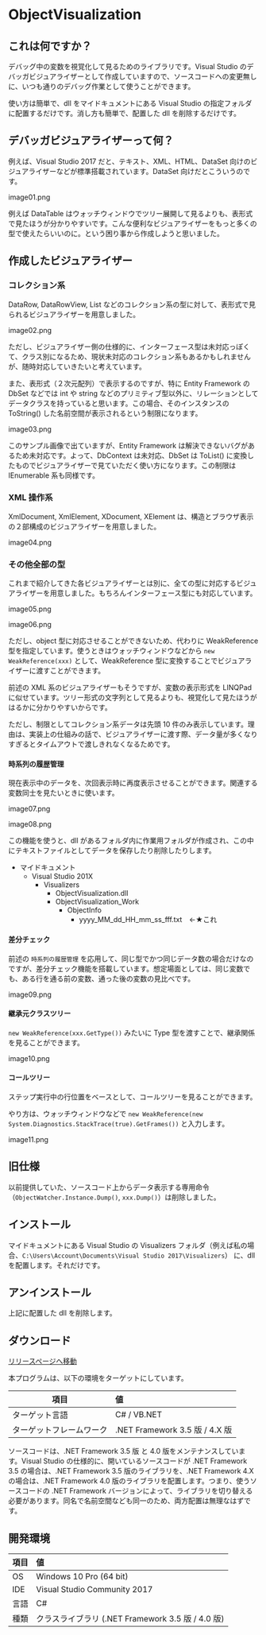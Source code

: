 ﻿
# ObjectVisualization

## これは何ですか？

デバッグ中の変数を視覚化して見るためのライブラリです。Visual Studio のデバッガビジュアライザーとして作成していますので、ソースコードへの変更無しに、いつも通りのデバッグ作業として使うことができます。

使い方は簡単で、dll をマイドキュメントにある Visual Studio の指定フォルダに配置するだけです。消し方も簡単で、配置した dll を削除するだけです。

## デバッガビジュアライザーって何？

例えば、Visual Studio 2017 だと、テキスト、XML、HTML、DataSet 向けのビジュアライザーなどが標準搭載されています。DataSet 向けだとこういうのです。

image01.png

例えば DataTable はウォッチウィンドウでツリー展開して見るよりも、表形式で見たほうが分かりやすいです。こんな便利なビジュアライザーをもっと多くの型で使えたらいいのに。という困り事から作成しようと思いました。

## 作成したビジュアライザー

### コレクション系

DataRow, DataRowView, List<T> などのコレクション系の型に対して、表形式で見られるビジュアライザーを用意しました。

image02.png

ただし、ビジュアライザー側の仕様的に、インターフェース型は未対応っぽくて、クラス別になるため、現状未対応のコレクション系もあるかもしれませんが、随時対応していきたいと考えています。

また、表形式（２次元配列）で表示するのですが、特に Entity Framework の DbSet<T> などでは int や string などのプリミティブ型以外に、リレーションとしてデータクラスを持っていると思います。この場合、そのインスタンスの ToString() した名前空間が表示されるという制限になります。

image03.png

このサンプル画像で出ていますが、Entity Framework は解決できないバグがあるため未対応です。よって、DbContext は未対応、DbSet<T> は ToList() に変換したものでビジュアライザーで見ていただく使い方になります。この制限は IEnumerable<T> 系も同様です。

### XML 操作系

XmlDocument, XmlElement, XDocument, XElement は、構造とブラウザ表示の２部構成のビジュアライザーを用意しました。

image04.png

### その他全部の型

これまで紹介してきた各ビジュアライザーとは別に、全ての型に対応するビジュアライザーを用意しました。もちろんインターフェース型にも対応しています。

image05.png

image06.png

ただし、object 型に対応させることができないため、代わりに WeakReference 型を指定しています。使うときはウォッチウィンドウなどから `new WeakReference(xxx)` として、WeakReference 型に変換することでビジュアライザーに渡すことができます。

前述の XML 系のビジュアライザーもそうですが、変数の表示形式を LINQPad に似せています。ツリー形式の文字列として見るよりも、視覚化して見たほうがはるかに分かりやすいからです。

ただし、制限としてコレクション系データは先頭 10 件のみ表示しています。理由は、実装上の仕組みの話で、ビジュアライザーに渡す際、データ量が多くなりすぎるとタイムアウトで渡しきれなくなるためです。

#### 時系列の履歴管理

現在表示中のデータを、次回表示時に再度表示させることができます。関連する変数同士を見たいときに使います。

image07.png

image08.png

この機能を使うと、dll があるフォルダ内に作業用フォルダが作成され、この中にテキストファイルとしてデータを保存したり削除したりします。

- マイドキュメント
	- Visual Studio 201X
		- Visualizers
			- ObjectVisualization.dll
			- ObjectVisualization_Work
				- ObjectInfo
					- yyyy_MM_dd_HH_mm_ss_fff.txt　←★これ


#### 差分チェック

前述の `時系列の履歴管理` を応用して、同じ型でかつ同じデータ数の場合だけなのですが、差分チェック機能を搭載しています。想定場面としては、同じ変数でも、ある行を通る前の変数、通った後の変数の見比べです。

image09.png

#### 継承元クラスツリー

`new WeakReference(xxx.GetType())` みたいに Type 型を渡すことで、継承関係を見ることができます。

image10.png

#### コールツリー

ステップ実行中の行位置をベースとして、コールツリーを見ることができます。

やり方は、ウォッチウィンドウなどで `new WeakReference(new System.Diagnostics.StackTrace(true).GetFrames())` と入力します。

image11.png

## 旧仕様

以前提供していた、ソースコード上からデータ表示する専用命令（`ObjectWatcher.Instance.Dump()`, `xxx.Dump()`）は削除しました。


## インストール

マイドキュメントにある Visual Studio の Visualizers フォルダ（例えば私の場合、`C:\Users\Account\Documents\Visual Studio 2017\Visualizers`） に、dll を配置します。それだけです。

## アンインストール

上記に配置した dll を削除します。

## ダウンロード

[リリースページへ移動](https://github.com/sutefu7/ObjectVisualization/releases)

本プログラムは、以下の環境をターゲットにしています。

| 項目 | 値                                                               |
| ----- |:---------------------------------------------------- |
| ターゲット言語 | C# / VB.NET                                                       |
| ターゲットフレームワーク | .NET Framework 3.5 版 / 4.X 版 |

ソースコードは、.NET Framework 3.5 版 と 4.0 版をメンテナンスしています。Visual Studio の仕様的に、開いているソースコードが .NET Framework 3.5 の場合は、.NET Framework 3.5 版のライブラリを、.NET Framework 4.X の場合は、.NET Framework 4.0 版のライブラリを配置します。つまり、使うソースコードの .NET Framework バージョンによって、ライブラリを切り替える必要があります。同名で名前空間なども同一のため、両方配置は無理なはずです。

## 開発環境

| 項目 | 値                                                               |
| ----- |:---------------------------------------------------- |
| OS   | Windows 10 Pro (64 bit)                              |
| IDE  | Visual Studio Community 2017                     |
| 言語 | C#                                                       |
| 種類 | クラスライブラリ (.NET Framework 3.5 版 / 4.0 版) |


